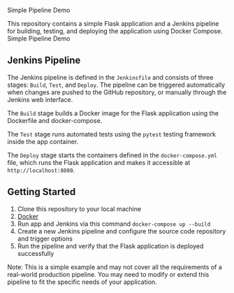  Simple Pipeline Demo

This repository contains a simple Flask application and a Jenkins pipeline for building, testing, and deploying the application using Docker Compose.
 Simple Pipeline Demo


## Jenkins Pipeline
The Jenkins pipeline is defined in the `Jenkinsfile` and consists of three stages: `Build`, `Test`, and `Deploy`. The pipeline can be triggered automatically when changes are pushed to the GitHub repository, or manually through the Jenkins web interface.

The `Build` stage builds a Docker image for the Flask application using the Dockerfile and docker-compose.

The `Test` stage runs automated tests using the `pytest` testing framework inside the app container.

The `Deploy` stage starts the containers defined in the `docker-compose.yml` file, which runs the Flask application and makes it accessible at `http://localhost:8080`.

## Getting Started
1. Clone this repository to your local machine
2. [Docker](https://www.docker.com/)
3. Run app and Jenkins via this command `docker-compose up --build` 
4. Create a new Jenkins pipeline and configure the source code repository and trigger options
5. Run the pipeline and verify that the Flask application is deployed successfully

Note: This is a simple example and may not cover all the requirements of a real-world production pipeline. You may need to modify or extend this pipeline to fit the specific needs of your application.
